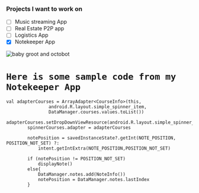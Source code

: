 ### Projects I want to work on
- [ ] Music streaming App
- [ ] Real Estate P2P app
- [ ] Logistics App
- [x] Notekeeper App

![baby groot and octobot](https://user-images.githubusercontent.com/36367844/232263661-b7fe1c1a-ef88-40af-a01e-ede696cb4936.jpg)

# `Here is some sample code from my Notekeeper App`

```
val adapterCourses = ArrayAdapter<CourseInfo>(this,
                android.R.layout.simple_spinner_item,
                DataManager.courses.values.toList())
        adapterCourses.setDropDownViewResource(android.R.layout.simple_spinner_dropdown_item)
        spinnerCourses.adapter = adapterCourses

        notePosition = savedInstanceState?.getInt(NOTE_POSITION, POSITION_NOT_SET) ?:
            intent.getIntExtra(NOTE_POSITION,POSITION_NOT_SET)

        if (notePosition != POSITION_NOT_SET)
            displayNote()
        else{
            DataManager.notes.add(NoteInfo())
            notePosition = DataManager.notes.lastIndex
        }
 ```
